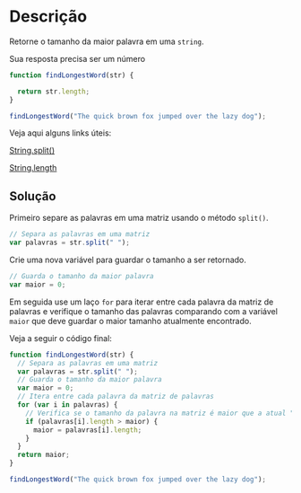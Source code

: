 # Descrição

Retorne o tamanho da maior palavra em uma `string`.

Sua resposta precisa ser um número

```js
function findLongestWord(str) {

  return str.length;
}

findLongestWord("The quick brown fox jumped over the lazy dog");
```

Veja aqui alguns links úteis:

[String.split()](https://developer.mozilla.org/en-US/docs/Web/JavaScript/Reference/Global_Objects/String/split)

[String.length](https://developer.mozilla.org/en-US/docs/Web/JavaScript/Reference/Global_Objects/String/length)

## Solução

Primeiro separe as palavras em uma matriz usando o método `split()`.

```js
// Separa as palavras em uma matriz
var palavras = str.split(" ");
```

Crie uma nova variável para guardar o tamanho a ser retornado.

```js
// Guarda o tamanho da maior palavra
var maior = 0;
```

Em seguida use um laço `for` para iterar entre cada palavra da matriz de palavras e verifique o tamanho das palavras comparando com a variável `maior` que deve guardar o maior tamanho atualmente encontrado.

Veja a seguir o código final:

```js
function findLongestWord(str) {
  // Separa as palavras em uma matriz
  var palavras = str.split(" ");
  // Guarda o tamanho da maior palavra
  var maior = 0;
  // Itera entre cada palavra da matriz de palavras
  for (var i in palavras) {
    // Verifica se o tamanho da palavra na matriz é maior que a atual "maior"
    if (palavras[i].length > maior) {
      maior = palavras[i].length;
    }
  }
  return maior;
}

findLongestWord("The quick brown fox jumped over the lazy dog");
```

